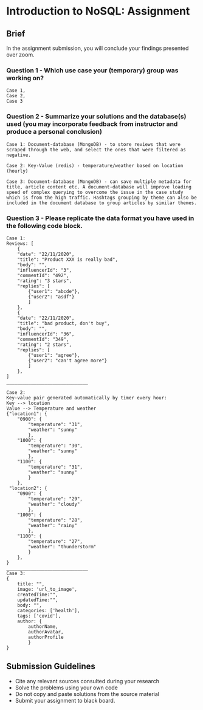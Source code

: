 # Introduction to NoSQL: Assignment

## Brief

In the assignment submission, you will conclude your findings presented over zoom.

### Question 1 - Which use case your (temporary) group was working on?

```
Case 1,
Case 2,
Case 3
```

### Question 2 - Summarize your solutions and the database(s) used (you may incorporate feedback from instructor and produce a personal conclusion)

```
Case 1: Document-database (MongoDB) - to store reviews that were scraped through the web, and select the ones that were filtered as negative.

Case 2: Key-Value (redis) - temperature/weather based on location (hourly)

Case 3: Document-database (MongoDB) - can save multiple metadata for title, article content etc. A document-database will improve loading speed of complex querying to overcome the issue in the case study which is from the high traffic. Hashtags grouping by theme can also be included in the document database to group articles by similar themes.
```

### Question 3 - Please replicate the data format you have used in the following code block.

```
Case 1:
Reviews: [
    {
    "date": "22/11/2020",
    "title": "Product XXX is really bad", 
    "body": "",
    "influencerId": "3",
    "commentId": "492",
    "rating": "3 stars",
    "replies": [
        {"user1": "abcde"}, 
        {"user2": "asdf"}
        ]
    },
    {
    "date": "22/11/2020",
    "title": "bad product, don't buy", 
    "body": "",
    "influencerId": "36",
    "commentId": "349",
    "rating": "2 stars",
    "replies": [
        {"user1": "agree"}, 
        {"user2": "can't agree more"}
        ]
    },
]
______________________________

Case 2:
Key-value pair generated automatically by timer every hour:
Key --> location
Value --> Temperature and weather
{"location1": {
    "0900": {
        "temperature": "31",
        "weather": "sunny"
        },
    "1000": {
        "temperature": "30",
        "weather": "sunny"
        },
    "1100": {
        "temperature": "31",
        "weather": "sunny"
        }
    },
 "location2": {
    "0900": {
        "temperature": "29",
        "weather": "cloudy"
        },
    "1000": {
        "temperature": "28",
        "weather": "rainy"
        },
    "1100": {
        "temperature": "27",
        "weather": "thunderstorm"
        }
    },
}
______________________________
Case 3: 
{
    title: "",
    image: 'url_to_image',
    createdTime:"",
    updatedTime:"",
    body: "",
    categories: ['health'],
    tags: ['covid'],
    author: {
        authorName, 
        authorAvatar, 
        authorProfile
        }
}
```

## Submission Guidelines

- Cite any relevant sources consulted during your research
- Solve the problems using your own code
- Do not copy and paste solutions from the source material
- Submit your assignment to black board.

